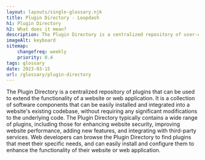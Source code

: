```yaml
--- 
layout: layouts/single-glossary.njk
title: Plugin Directory - Loopdash
h1: Plugin Directory
h2: What does it mean?
description: The Plugin Directory is a centralized repository of user-contributed software extensions that can be easily installed and integrated into a WordPress website to enhance its functionality and features.
imageAlt: keyboard
sitemap:
	changefreq: weekly
	priority: 0.4
tags: glossary
date: 2023-03-15
url: /glossary/plugin-directory
---
```


The Plugin Directory is a centralized repository of plugins that can be used to extend the functionality of a website or web application. It is a collection of software components that can be easily installed and integrated into a website's existing codebase, without requiring any significant modifications to the underlying code. The Plugin Directory typically contains a wide range of plugins, including those for enhancing website security, improving website performance, adding new features, and integrating with third-party services. Web developers can browse the Plugin Directory to find plugins that meet their specific needs, and can easily install and configure them to enhance the functionality of their website or web application.
